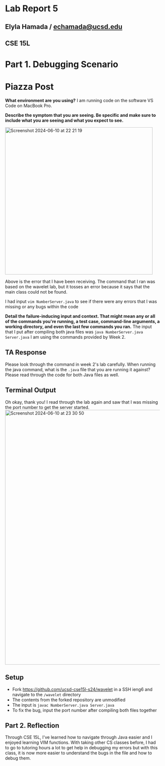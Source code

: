 # Lab Report 5
## Elyla Hamada / echamada@ucsd.edu
## CSE 15L

# Part 1. Debugging Scenario
# Piazza Post
**What environment are you using?**
I am running code on the software VS Code on MacBook Pro.

**Describe the symptom that you are seeing. Be specific and make sure to include what you are seeing and what you expect to see.**

<img width="480" alt="Screenshot 2024-06-10 at 22 21 19" src="https://github.com/ElylaHamada/cse15l-lab-reports/assets/130731509/2d1b6bdb-5f60-49d4-a252-1231930391d3">

Above is the error that I have been receiving. The command that I ran was based on the wavelet lab, but it tosses an error because it says that the main class could not be found.

I had input `vim NumberServer.java` to see if there were any errors that I was missing or any bugs within the code

**Detail the failure-inducing input and context. That might mean any or all of the commands you're running, a test case, command-line arguments, a working directory, and even the last few commands you ran.**
The input that I put after compiling both java files was `java NumberServer.java Server.java` I am using the commands provided by Week 2.

## TA Response
Please look through the command in week 2's lab carefully. When running the java command, what is the `.java` file that you are running it against? Please read through the code for both Java files as well.

## Terminal Output
Oh okay, thank you! I read through the lab again and saw that I was missing the port number to get the server started.
<img width="830" alt="Screenshot 2024-06-10 at 23 30 50" src="https://github.com/ElylaHamada/cse15l-lab-reports/assets/130731509/617fa94c-7ffc-4972-803b-50c299820ec7">

## Setup
- Fork https://github.com/ucsd-cse15l-s24/wavelet in a SSH ieng6 and navigate to the `/wavelet` directory
- The contents from the forked repository are unmodified
- The input is `javac NumberServer.java Server.java`
- To fix the bug, input the port number after compiling both files together

## Part 2. Reflection
Through CSE 15L, I've learned how to navigate through Java easier and I enjoyed learning VIM functions. With taking other CS classes before, I had to go to tutoring hours a lot to get help in debugging my errors but with this class, it is now more easier to understand the bugs in the file and how to debug them.


